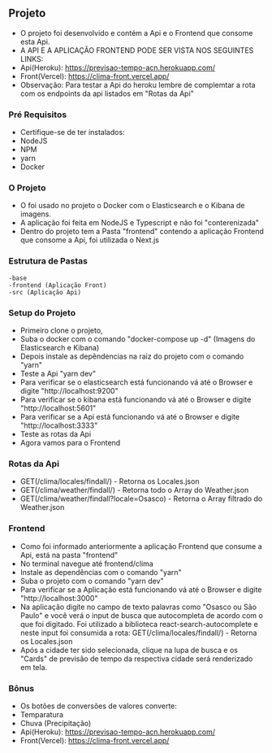 ## Projeto

- O projeto foi desenvolvido e contém a Api e o Frontend que consome esta Api.
- A API E A APLICAÇÃO FRONTEND PODE SER VISTA NOS SEGUINTES LINKS:
-   Api(Heroku): https://previsao-tempo-acn.herokuapp.com/
-   Front(Vercel): https://clima-front.vercel.app/
-   Observação: Para testar a Api do heroku lembre de complemtar a rota com os endpoints da api listados em "Rotas da Api"

### Pré Requisitos

- Certifique-se de ter instalados:
- NodeJS
- NPM
- yarn
- Docker

### O Projeto

- O foi usado no projeto o Docker com o Elasticsearch e o Kibana de imagens.
- A aplicação foi feita em NodeJS e Typescript e não foi "conterenizada"
- Dentro do projeto tem a Pasta "frontend" contendo a aplicação Frontend que consome a Api, foi utilizada o Next.js

### Estrutura de Pastas

    -base
    -frontend (Aplicação Front)
    -src (Aplicação Api)

### Setup do Projeto

-   Primeiro clone o projeto, 
-   Suba o docker com o comando "docker-compose up -d" (Imagens do Elasticsearch e Kibana)
-   Depois instale as depêndencias na raiz do projeto com o comando "yarn"
-   Teste a Api "yarn dev"
-   Para verificar se o elasticsearch está funcionando vá até o Browser e digite "http://localhost:9200"
-   Para verificar se o kibana está funcionando  vá até o Browser e digite "http://localhost:5601"
-   Para verificar se a Api está funcionando  vá até o Browser e digite "http://localhost:3333"
-   Teste as rotas da Api
-   Agora vamos para o Frontend

### Rotas da Api 

-   GET(/clima/locales/findall/) - Retorna os Locales.json
-   GET(/clima/weather/findall/) - Retorna todo o Array do Weather.json
-   GET(/clima/weather/findall?locale=Osasco) - Retorna o Array filtrado do Weather.json

### Frontend

- Como foi informado anteriormente a aplicação Frontend que consume a Api, está na pasta "frontend"
-   No terminal navegue até frontend/clima
-   Instale as dependências com o comando "yarn"
-   Suba o projeto com o comando "yarn dev"
-   Para verificar se a Aplicação está funcionando  vá até o Browser e digite "http://localhost:3000"
-   Na aplicação digite no campo de texto palavras como "Osasco ou São Paulo" e você verá o input de busca que autocompleta de acordo com o que foi digitado. 
Foi utilizado a biblioteca react-search-autocomplete e neste input foi consumida a rota: GET(/clima/locales/findall/) - Retorna os Locales.json
-   Após a cidade ter sido selecionada, clique na lupa de busca e os "Cards" de previsão de tempo da respectiva cidade será renderizado em tela.

### Bônus
-   Os botões de conversões de valores converte:
-   Temparatura
-   Chuva (Precipitação)
-   Api(Heroku): https://previsao-tempo-acn.herokuapp.com/
-   Front(Vercel): https://clima-front.vercel.app/